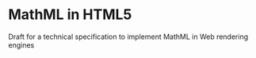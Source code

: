 # MathML in HTML5

Draft for a technical specification to implement MathML in Web rendering engines
